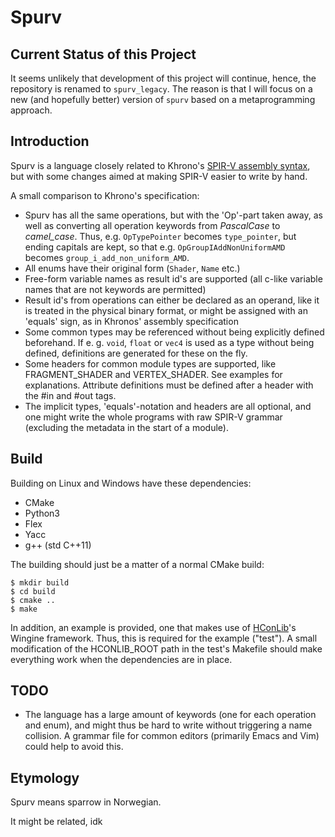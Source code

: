 # Spurv

## Current Status of this Project

It seems unlikely that development of this project will continue, hence, the repository is renamed to `spurv_legacy`. The reason is that I will focus on a new (and hopefully better) version of `spurv` based on a metaprogramming approach. 

## Introduction

Spurv is a language closely related to Khrono's [SPIR-V assembly syntax](https://github.com/KhronosGroup/SPIRV-Tools/blob/master/syntax.md), but with some changes aimed at making SPIR-V easier to write by hand.

A small comparison to Khrono's specification:
- Spurv has all the same operations, but with the 'Op'-part taken away, as well as converting all operation keywords from _PascalCase_ to _camel_case_. Thus, e.g. `OpTypePointer` becomes `type_pointer`, but ending capitals are kept, so that e.g. `OpGroupIAddNonUniformAMD` becomes `group_i_add_non_uniform_AMD`. 
- All enums have their original form (`Shader`, `Name` etc.)
- Free-form variable names as result id's are supported (all c-like variable names that are not keywords are permitted)
- Result id's from operations can either be declared as an operand, like it is treated in the physical binary format, or might be assigned with an 'equals' sign, as in Khronos' assembly specification
- Some common types may be referenced without being explicitly defined beforehand. If e. g. `void`, `float` or `vec4` is used as a type without being defined, definitions are generated for these on the fly.
- Some headers for common module types are supported, like FRAGMENT_SHADER and VERTEX_SHADER. See examples for explanations. Attribute definitions must be defined after a header with the #in and #out tags.
- The implicit types, 'equals'-notation and headers are all optional, and one might write the whole programs with raw SPIR-V grammar (excluding the metadata in the start of a module).

## Build

Building on Linux and Windows have these dependencies:
- CMake
- Python3
- Flex
- Yacc
- g++ (std C++11)

The building should just be a matter of a normal CMake build:

```
$ mkdir build
$ cd build
$ cmake ..
$ make
```	

In addition, an example is provided, one that makes use of [HConLib](https://github.com/TheVaffel/HConLib)'s Wingine framework. Thus, this is required for the example ("test"). A small modification of the HCONLIB_ROOT path in the test's Makefile should make everything work when the dependencies are in place.

## TODO

- The language has a large amount of keywords (one for each operation and enum), and might thus be hard to write without triggering a name collision. A grammar file for common editors (primarily Emacs and Vim) could help to avoid this.

## Etymology

Spurv means sparrow in Norwegian.

It might be related, idk

